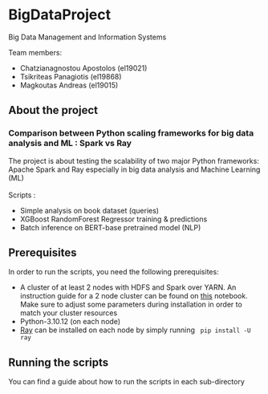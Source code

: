 # BigDataProject
Big Data Management and Information Systems

Team members:
- Chatzianagnostou Apostolos (el19021)
- Tsikriteas Panagiotis (el19868)
- Magkoutas Andreas (el19015)

## About the project
### Comparison between Python scaling frameworks for big data analysis and ML : Spark vs Ray 
The project is about testing the scalability of two major Python frameworks: Apache Spark and Ray especially in big data analysis and Machine Learning (ML)
<br> <br>
Scripts :
+ Simple analysis on book dataset (queries)
+ XGBoost RandomForest Regressor training & predictions
+ Batch inference on BERT-base pretrained model (NLP) 

## Prerequisites

In order to run the scripts, you need the following prerequisites:
+ A cluster of at least 2 nodes with HDFS and Spark over YARN. An instruction guide for a 2 node cluster can be found on [this](https://colab.research.google.com/drive/1pjf3Q6T-Ak2gXzbgoPpvMdfOHd1GqHZG?usp=sharing) notebook. Make sure to adjust some parameters during installation in order to match your cluster resources
+ Python-3.10.12 (on each node)
+ [Ray](https://www.ray.io/) can be installed on each node by simply running ``` pip install -U ray```

## Running the scripts
You can find a guide about how to run the scripts in each sub-directory
